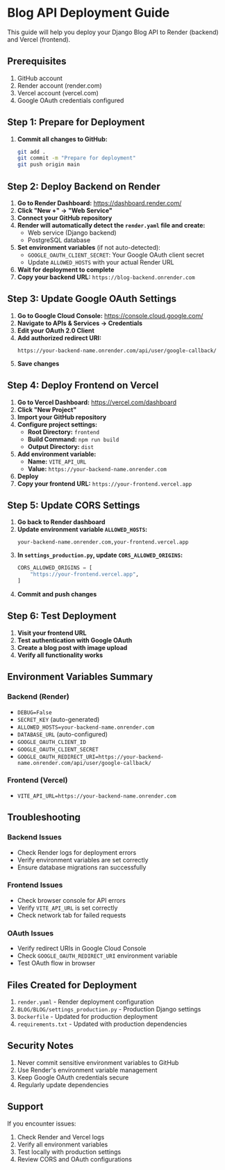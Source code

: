 # Blog API Deployment Guide

This guide will help you deploy your Django Blog API to Render (backend) and Vercel (frontend).

## Prerequisites

1. GitHub account
2. Render account (render.com)
3. Vercel account (vercel.com)
4. Google OAuth credentials configured

## Step 1: Prepare for Deployment

1. **Commit all changes to GitHub:**
   ```bash
   git add .
   git commit -m "Prepare for deployment"
   git push origin main
   ```

## Step 2: Deploy Backend on Render

1. **Go to Render Dashboard:** https://dashboard.render.com/
2. **Click "New +" → "Web Service"**
3. **Connect your GitHub repository**
4. **Render will automatically detect the `render.yaml` file and create:**
   - Web service (Django backend)
   - PostgreSQL database
5. **Set environment variables** (if not auto-detected):
   - `GOOGLE_OAUTH_CLIENT_SECRET`: Your Google OAuth client secret
   - Update `ALLOWED_HOSTS` with your actual Render URL
6. **Wait for deployment to complete**
7. **Copy your backend URL:** `https://blog-backend.onrender.com`

## Step 3: Update Google OAuth Settings

1. **Go to Google Cloud Console:** https://console.cloud.google.com/
2. **Navigate to APIs & Services → Credentials**
3. **Edit your OAuth 2.0 Client**
4. **Add authorized redirect URI:**
   ```
   https://your-backend-name.onrender.com/api/user/google-callback/
   ```
5. **Save changes**

## Step 4: Deploy Frontend on Vercel

1. **Go to Vercel Dashboard:** https://vercel.com/dashboard
2. **Click "New Project"**
3. **Import your GitHub repository**
4. **Configure project settings:**
   - **Root Directory:** `frontend`
   - **Build Command:** `npm run build`
   - **Output Directory:** `dist`
5. **Add environment variable:**
   - **Name:** `VITE_API_URL`
   - **Value:** `https://your-backend-name.onrender.com`
6. **Deploy**
7. **Copy your frontend URL:** `https://your-frontend.vercel.app`

## Step 5: Update CORS Settings

1. **Go back to Render dashboard**
2. **Update environment variable `ALLOWED_HOSTS`:**
   ```
   your-backend-name.onrender.com,your-frontend.vercel.app
   ```
3. **In `settings_production.py`, update `CORS_ALLOWED_ORIGINS`:**
   ```python
   CORS_ALLOWED_ORIGINS = [
       "https://your-frontend.vercel.app",
   ]
   ```
4. **Commit and push changes**

## Step 6: Test Deployment

1. **Visit your frontend URL**
2. **Test authentication with Google OAuth**
3. **Create a blog post with image upload**
4. **Verify all functionality works**

## Environment Variables Summary

### Backend (Render)
- `DEBUG=False`
- `SECRET_KEY` (auto-generated)
- `ALLOWED_HOSTS=your-backend-name.onrender.com`
- `DATABASE_URL` (auto-configured)
- `GOOGLE_OAUTH_CLIENT_ID`
- `GOOGLE_OAUTH_CLIENT_SECRET`
- `GOOGLE_OAUTH_REDIRECT_URI=https://your-backend-name.onrender.com/api/user/google-callback/`

### Frontend (Vercel)
- `VITE_API_URL=https://your-backend-name.onrender.com`

## Troubleshooting

### Backend Issues
- Check Render logs for deployment errors
- Verify environment variables are set correctly
- Ensure database migrations ran successfully

### Frontend Issues
- Check browser console for API errors
- Verify `VITE_API_URL` is set correctly
- Check network tab for failed requests

### OAuth Issues
- Verify redirect URIs in Google Cloud Console
- Check `GOOGLE_OAUTH_REDIRECT_URI` environment variable
- Test OAuth flow in browser

## Files Created for Deployment

1. `render.yaml` - Render deployment configuration
2. `BLOG/BLOG/settings_production.py` - Production Django settings
3. `Dockerfile` - Updated for production deployment
4. `requirements.txt` - Updated with production dependencies

## Security Notes

1. Never commit sensitive environment variables to GitHub
2. Use Render's environment variable management
3. Keep Google OAuth credentials secure
4. Regularly update dependencies

## Support

If you encounter issues:
1. Check Render and Vercel logs
2. Verify all environment variables
3. Test locally with production settings
4. Review CORS and OAuth configurations
